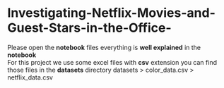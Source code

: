# Investigating-Netflix-Movies-and-Guest-Stars-in-the-Office-
Please open the **notebook** files everything is **well explained** in the **notebook**  
For this project we use some excel files with **csv** extension you can find those files in the **datasets** directory
datasets > color_data.csv
         > netflix_data.csv
